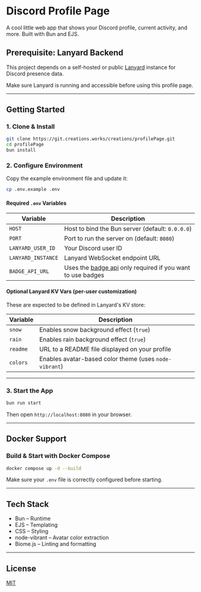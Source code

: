 # Discord Profile Page

A cool little web app that shows your Discord profile, current activity, and more. Built with Bun and EJS.

## Prerequisite: Lanyard Backend

This project depends on a self-hosted or public [Lanyard](https://github.com/Phineas/lanyard) instance for Discord presence data.

Make sure Lanyard is running and accessible before using this profile page.

---

## Getting Started

### 1. Clone & Install

```bash
git clone https://git.creations.works/creations/profilePage.git
cd profilePage
bun install
```

### 2. Configure Environment

Copy the example environment file and update it:

```bash
cp .env.example .env
```

#### Required `.env` Variables

| Variable           | Description                                      |
|--------------------|--------------------------------------------------|
| `HOST`             | Host to bind the Bun server (default: `0.0.0.0`) |
| `PORT`             | Port to run the server on (default: `8080`)      |
| `LANYARD_USER_ID`  | Your Discord user ID                             |
| `LANYARD_INSTANCE` | Lanyard WebSocket endpoint URL                   |
| `BADGE_API_URL`    | Uses the [badge api](https://git.creations.works/creations/badgeAPI) only required if you want to use badges

#### Optional Lanyard KV Vars (per-user customization)

These are expected to be defined in Lanyard's KV store:

| Variable  | Description                                                 |
|-----------|-------------------------------------------------------------|
| `snow`    | Enables snow background effect (`true`)                     |
| `rain`    | Enables rain background effect (`true`)                     |
| `readme`  | URL to a README file displayed on your profile              |
| `colors`  | Enables avatar-based color theme (uses `node-vibrant`)      |

---

### 3. Start the App

```bash
bun run start
```

Then open `http://localhost:8080` in your browser.

---

## Docker Support

### Build & Start with Docker Compose

```bash
docker compose up -d --build
```

Make sure your `.env` file is correctly configured before starting.

---

## Tech Stack

- Bun – Runtime
- EJS – Templating
- CSS – Styling
- node-vibrant – Avatar color extraction
- Biome.js – Linting and formatting

---

## License

[MIT](/LICENSE)

